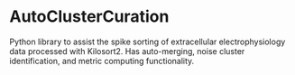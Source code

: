 # AutoClusterCuration
Python library to assist the spike sorting of extracellular electrophysiology data processed with Kilosort2. Has auto-merging, noise cluster identification, and metric computing functionality.
